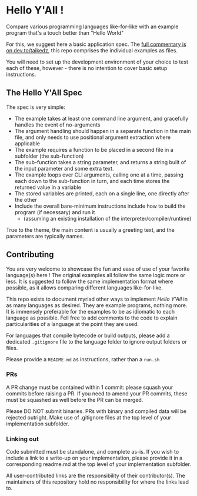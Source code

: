 # Hello Y'All !

Compare various programming languages like-for-like with an example program that's a touch better than "Hello World"

For this, we suggest here a basic application spec. The [full commentary is on dev.to/taikedz][devto], this repo comprises the individual examples as files.

You will need to set up the development environment of your choice to test each of these, however - there is no intention to cover basic setup instructions.

[devto]: https://dev.to/taikedz/polydev-a-better-hello-world-for-polyglot-devs-37p2

## The Hello Y'All Spec

The spec is very simple:

* The example takes at least one command line argument, and gracefully handles the event of no-arguments
* The argument handling should happen in a separate function in the main file, and only needs to use positional argument extraction where applicable
* The example requires a function to be placed in a second file in a subfolder (the sub-function)
* The sub-function takes a string parameter, and returns a string built of the input parameter and some extra text.
* The example loops over CLI arguments, calling one at a time, passing each down to the sub-function in turn, and each time stores the returned value in a variable
* The stored variables are printed, each on a single line, one directly after the other
* Include the overall bare-minimum instructions include how to build the program (if necessary) and run it
    * (assuming an existing installation of the interpreter/compiler/runtime)

True to the theme, the main content is usually a greeting text, and the parameters are typically names.

## Contributing

You are very welcome to showcase the fun and ease of use of your favorite language(s) here ! The original examples all follow the same logic more or less. It is suggested to follow the same implementation format where possible, as it allows comparing different languages like-for-like.

This repo exists to document myriad other ways to implement _Hello Y'All_ in as many languages as desired. They are example programs, nothing more. It is immensely preferable for the examples to be as idiomatic to each language as possible. Fell free to add comments to the code to explain particularities of a language at the point they are used.

For languages that compile bytecode or build outputs, please add a dedicated `.gitignore` file to the language folder to ignore output folders or files.

Please provide a `README.md` as instructions, rather than a `run.sh`

### PRs

A PR change must be contained within 1 commit: please squash your commits before raising a PR. If you need to amend your PR commits, these must be squashed as well before the PR can be merged.

Please DO NOT submit binaries. PRs with binary and compiled data will be rejected outright. Make use of .gitignore files at the top level of your implementation subfolder.

### Linking out

Code submitted must be standalone, and complete as-is. If you wish to include a link to a write-up on your implementation, please provide it in a corresponding readme.md at the top level of your implementation subfolder.

All user-contributed links are the responsibility of their contributor(s). The maintainers of this repository hold no responsibility for where the links lead to.

